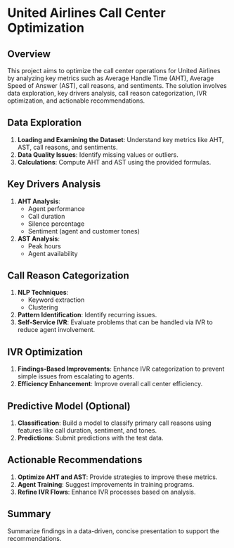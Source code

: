# United Airlines Call Center Optimization

## Overview
This project aims to optimize the call center operations for United Airlines by analyzing key metrics such as Average Handle Time (AHT), Average Speed of Answer (AST), call reasons, and sentiments. The solution involves data exploration, key drivers analysis, call reason categorization, IVR optimization, and actionable recommendations.

## Data Exploration
1. **Loading and Examining the Dataset**: Understand key metrics like AHT, AST, call reasons, and sentiments.
2. **Data Quality Issues**: Identify missing values or outliers.
3. **Calculations**: Compute AHT and AST using the provided formulas.

## Key Drivers Analysis
1. **AHT Analysis**:
    - Agent performance
    - Call duration
    - Silence percentage
    - Sentiment (agent and customer tones)
2. **AST Analysis**:
    - Peak hours
    - Agent availability

## Call Reason Categorization
1. **NLP Techniques**:
    - Keyword extraction
    - Clustering
2. **Pattern Identification**: Identify recurring issues.
3. **Self-Service IVR**: Evaluate problems that can be handled via IVR to reduce agent involvement.

## IVR Optimization
1. **Findings-Based Improvements**: Enhance IVR categorization to prevent simple issues from escalating to agents.
2. **Efficiency Enhancement**: Improve overall call center efficiency.

## Predictive Model (Optional)
1. **Classification**: Build a model to classify primary call reasons using features like call duration, sentiment, and tones.
2. **Predictions**: Submit predictions with the test data.

## Actionable Recommendations
1. **Optimize AHT and AST**: Provide strategies to improve these metrics.
2. **Agent Training**: Suggest improvements in training programs.
3. **Refine IVR Flows**: Enhance IVR processes based on analysis.

## Summary
Summarize findings in a data-driven, concise presentation to support the recommendations.
